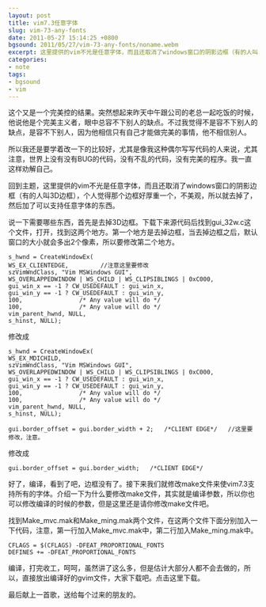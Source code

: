 ```yaml
---
layout: post
title: vim7.3任意字体
slug: vim-73-any-fonts
date: 2011-05-27 15:14:25 +0800
bgsound: 2011/05/27/vim-73-any-fonts/noname.webm
excerpt: 这里提供的vim不光是任意字体，而且还取消了windows窗口的阴影边框（有的人叫3D边框），个人觉得那个边框好厚重一个，不美观，所以就去掉了，然后加了可以支持任意字体的东西。
categories:
- note
tags:
- bgsound
- vim
---
```


这个又是一个完美控的结果。突然想起来昨天中午跟公司的老总一起吃饭的时候，他说他是个完美主义者，眼中总容不下别人的缺点。不过我觉得不是容不下别人的缺点，是容不下别人，因为他相信只有自己才能做完美的事情，他不相信别人。

所以我还是要学着改一下的比较好，尤其是像我这种偶尔写写代码的人来说，尤其注意，世界上没有没有BUG的代码，没有不乱的代码，没有完美的程序。我一直这样劝解自己。

回到主题，这里提供的vim不光是任意字体，而且还取消了windows窗口的阴影边框（有的人叫3D边框），个人觉得那个边框好厚重一个，不美观，所以就去掉了，然后加了可以支持任意字体的东西。

说一下需要哪些东西，首先是去掉3D边框。下载下来源代码后找到gui_32w.c这个文件，打开，找到这两个地方。第一个地方是去掉边框，当去掉边框之后，默认窗口的大小就会多出2个像素，所以要修改第二个地方。

	s_hwnd = CreateWindowEx(
	WS_EX_CLIENTEDGE,         //注意这里要修改
	szVimWndClass, "Vim MSWindows GUI",
	WS_OVERLAPPEDWINDOW | WS_CHILD | WS_CLIPSIBLINGS | 0xC000,
	gui_win_x == -1 ? CW_USEDEFAULT : gui_win_x,
	gui_win_y == -1 ? CW_USEDEFAULT : gui_win_y,
	100,				/* Any value will do */
	100,				/* Any value will do */
	vim_parent_hwnd, NULL,
	s_hinst, NULL);

修改成

	s_hwnd = CreateWindowEx(
	WS_EX_MDICHILD,
	szVimWndClass, "Vim MSWindows GUI",
	WS_OVERLAPPEDWINDOW | WS_CHILD | WS_CLIPSIBLINGS | 0xC000,
	gui_win_x == -1 ? CW_USEDEFAULT : gui_win_x,
	gui_win_y == -1 ? CW_USEDEFAULT : gui_win_y,
	100,				/* Any value will do */
	100,				/* Any value will do */
	vim_parent_hwnd, NULL,
	s_hinst, NULL);

	gui.border_offset = gui.border_width + 2;	/*CLIENT EDGE*/   //这里要修改，注意。

修改成

	gui.border_offset = gui.border_width;	/*CLIENT EDGE*/

好了，编译，看到了吧，边框没有了。接下来我们就修改make文件来使vim7.3支持所有的字体。介绍一下为什么要修改make文件，其实就是编译参数，所以你也可以修改编译的时候的参数，但是这里还是请你修改make文件吧。

找到Make_mvc.mak和Make_ming.mak两个文件，在这两个文件下面分别加入一下代码，注意，第一行加入Make_mvc.mak中，第二行加入Make_ming.mak中。

	CFLAGS = $(CFLAGS) -DFEAT_PROPORTIONAL_FONTS
	DEFINES += -DFEAT_PROPORTIONAL_FONTS

编译，打完收工，呵呵，虽然讲了这么多，但是估计大部分人都不会去做的，所以，直接放出编译好的gvim文件，大家下载吧。点击这里下载。

最后献上一首歌，送给每个过来的朋友的。
